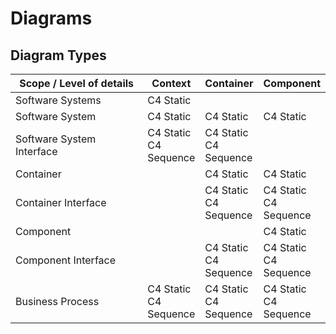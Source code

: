 # Diagrams

## Diagram Types

| Scope / Level of details | Context | Container | Component |
|--------------------------|---------|-----------|-----------|
| Software Systems         | C4 Static | | |
| Software System          | C4 Static | C4 Static | C4 Static |
| Software System Interface| C4 Static<br>C4<br>Sequence | C4 Static<br>C4<br>Sequence | |
| Container                | | C4 Static | C4 Static |
| Container Interface      | | C4 Static<br>C4<br>Sequence | C4 Static<br>C4<br>Sequence |
| Component                | | | C4 Static |
| Component Interface      | | C4 Static<br>C4<br>Sequence | C4 Static<br>C4<br>Sequence |
| Business Process         | C4 Static<br>C4<br>Sequence | C4 Static<br>C4<br>Sequence | C4 Static<br>C4<br>Sequence |
